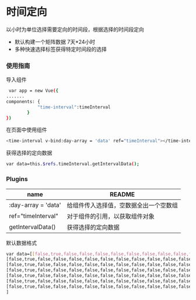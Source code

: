 # 时间定向

以小时为单位选择需要定向的时间段，根据选择的时间段定向

  - 默认构建一个矩阵数据 7天*24小时
  - 多种快速选择标签获得特定时间段的选择


### 使用指南

导入组件
```sh
 var app = new Vue({
.......
components: {
			"time-interval":timeInterval
		}
})
```

在页面中使用组件
```sh
<time-interval v-bind:day-array = 'data' ref="timeInterval"></time-interval>
```

获得选择的定向数据
```sh
var data=this.$refs.timeInterval.getIntervalData();
```

### Plugins
| name | README |
| ------ | ------ |
| :day-array = 'data' | 给组件传入选择值，空数据全出一个空数组 |
| ref="timeInterval" | 对于组件的引用，以获取组件对象 |
| getIntervalData()| 获得选择的定向数据 |



 
默认数据格式
```sh
var data=[[false,true,false,false,false,false,false,false,false,false,false,false,false,false,false,false,false,false,false,false,false,false,false,false],
[false,true,false,false,false,false,false,false,false,false,false,false,false,false,false,false,false,false,false,false,false,false,false,false],
[false,true,false,false,false,false,false,false,false,false,false,false,false,false,false,false,false,false,false,false,false,false,false,false],
[false,true,false,false,false,false,false,false,false,false,false,false,false,false,false,false,false,false,false,false,false,false,false,false],
[false,true,false,false,false,false,false,false,false,false,false,false,false,false,false,false,false,false,false,false,false,false,false,false],
[false,true,false,false,false,false,false,false,false,false,false,false,false,false,false,false,false,false,false,false,false,false,false,false],
[false,true,false,false,false,false,false,false,false,false,false,false,false,false,false,false,false,false,false,false,false,false,false,false]
]
```
